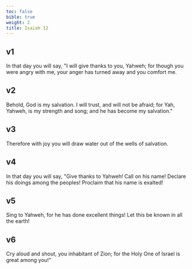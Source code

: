 ```yaml
---
toc: false
bible: true
weight: 2
title: Isaiah 12
---
```




## v1 
In that day you will say, "I will give thanks to you, Yahweh; for though you were angry with me, your anger has turned away and you comfort me. 

## v2 
Behold, God is my salvation. I will trust, and will not be afraid; for Yah, Yahweh, is my strength and song; and he has become my salvation." 

## v3 
Therefore with joy you will draw water out of the wells of salvation. 

## v4 
In that day you will say, "Give thanks to Yahweh! Call on his name! Declare his doings among the peoples! Proclaim that his name is exalted! 

## v5 
Sing to Yahweh, for he has done excellent things! Let this be known in all the earth! 

## v6 
Cry aloud and shout, you inhabitant of Zion; for the Holy One of Israel is great among you!"
